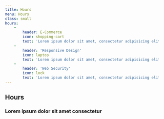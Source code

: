 ```yaml
---
title: Hours
menu: Hours
class: small
hours:
    -
        header: E-Commerce
        icon: shopping-cart
        text: 'Lorem ipsum dolor sit amet, consectetur adipisicing elit. Minima maxime quam architecto quo inventore harum ex magni, dicta impedit.'
    -
        header: 'Responsive Design'
        icon: laptop
        text: 'Lorem ipsum dolor sit amet, consectetur adipisicing elit. Minima maxime quam architecto quo inventore harum ex magni, dicta impedit.'
    -
        header: 'Web Security'
        icon: lock
        text: 'Lorem ipsum dolor sit amet, consectetur adipisicing elit. Minima maxime quam architecto quo inventore harum ex magni, dicta impedit.'
---
```


## Hours
### Lorem ipsum dolor sit amet consectetur
